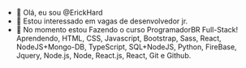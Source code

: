 - 👋 Olá, eu sou @ErickHard
- 👀 Estou interessado em vagas de desenvolvedor jr.
- 🌱 No momento estou Fazendo o curso ProgramadorBR Full-Stack! Aprendendo, HTML, CSS, Javascript, Bootstrap, Sass, React, NodeJS+Mongo-DB, TypeScript, SQL+NodeJS, Python, FireBase, Jquery, Node.js, Node, React.js, React, Git e Github.


<!---
ErickHard/ErickHard is a ✨ special ✨ repository because its `README.md` (this file) appears on your GitHub profile.
You can click the Preview link to take a look at your changes.
--->
